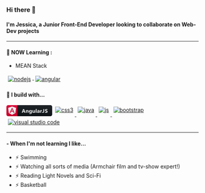 ### Hi there 👋

#### I'm Jessica, a Junior Front-End Developer looking to collaborate on Web-Dev projects


--- 

#### 🌱 NOW Learning :
- MEAN Stack

<p>
  <a href="#">
    <img src="https://raw.githubusercontent.com/MikeCodesDotNET/MikeCodesDotNET/a8abbf37441f3253f74ea255a47f289208d7568c/Resources/nodejs.svg" alt="nodejs" style="vertical-align:top; margin:4px">
  </a>

  <a href="#">
      <img src="https://raw.githubusercontent.com/MikeCodesDotNET/MikeCodesDotNET/a8abbf37441f3253f74ea255a47f289208d7568c/Resources/angular.svg" alt="angular" style="vertical-align:top; margin:4px">
  </a>  
  
</p>


#### 🚧 I build with...

<p>
    <img src="https://github.com/jessazam/jessazam/blob/main/icons/angular.svg" alt="angular" width="120" hight="50">
  
  <a href="#">
    <img src="https://raw.githubusercontent.com/MikeCodesDotNET/MikeCodesDotNET/a8abbf37441f3253f74ea255a47f289208d7568c/Resources/css3.svg" alt="css3" style="vertical-align:top; margin:4px">
  </a>
  
 <a href="#">
    <img src="https://raw.githubusercontent.com/MikeCodesDotNET/MikeCodesDotNET/a8abbf37441f3253f74ea255a47f289208d7568c/Resources/java.svg" alt="java" style="vertical-align:top; margin:4px">
  </a>

  <a href="#">
    <img src="https://raw.githubusercontent.com/MikeCodesDotNET/MikeCodesDotNET/a8abbf37441f3253f74ea255a47f289208d7568c/Resources/js.svg" alt="js" style="vertical-align:top; margin:4px">
  </a>

  <a href="#">
    <img src="https://raw.githubusercontent.com/MikeCodesDotNET/MikeCodesDotNET/a8abbf37441f3253f74ea255a47f289208d7568c/Resources/bootstrap.svg" alt="bootstrap" style="vertical-align:top; margin:4px">
  </a>
  
  <a href="#">
    <img src="https://raw.githubusercontent.com/MikeCodesDotNET/MikeCodesDotNET/a8abbf37441f3253f74ea255a47f289208d7568c/Resources/visualstudio_code.svg" alt="visual studio code" style="vertical-align:top; margin:4px">
  </a>
  
</p>



---

#### - When I'm not learning I like...
- ⚡️  Swimming 
- ⚡️  Watching all sorts of media (Armchair film and tv-show expert!)
- ⚡️  Reading Light Novels and Sci-Fi
- ⚡️  Basketball 
